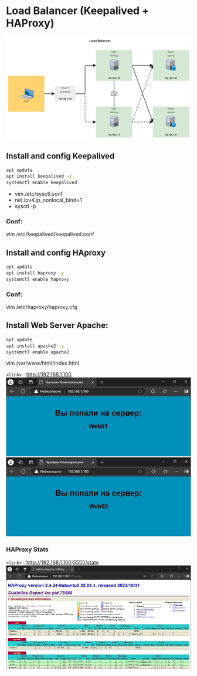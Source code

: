 # Load Balancer (Keepalived + HAProxy)
![Load Balancer](lb.jpg)

##  Install and config Keepalived
```bash
apt update
apt install keepalived -y
systemctl enable keepalived
```
- vim /etc/sysctl.conf
- net.ipv4.ip_nonlocal_bind=1
- sysctl -p
### Conf:
vim /etc/keepalived/keepalived.conf

##  Install and config HAproxy
```bash
apt update
apt install haproxy -y
systemctl enable haproxy
```

### Conf:
vim /etc/haproxy/haproxy.cfg

##  Install Web Server Apache:
```bash
apt update
apt install apache2 -y
systemctl enable apache2
```
vim /var/www/html/index.html

`<link>` : <http://192.168.1.100>
![web server1](web01.jpg)
![web server2](web02.jpg)

### HAProxy Stats
`<link>` : <http://192.168.1.100:5555/stats>
![haproxy stats](haproxy_stats.jpg)
